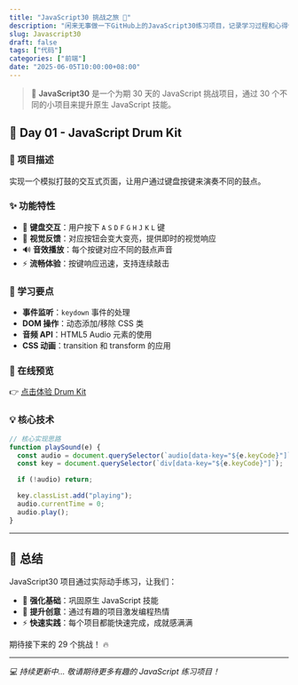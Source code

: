 ```yaml
---
title: "JavaScript30 挑战之旅 🎯"
description: "闲来无事做一下GitHub上的JavaScript30练习项目，记录学习过程和心得体会"
slug: Javascript30
draft: false
tags: ["代码"]
categories: ["前端"]
date: "2025-06-05T10:00:00+08:00"
---
```


> 🚀 **JavaScript30** 是一个为期 30 天的 JavaScript 挑战项目，通过 30 个不同的小项目来提升原生 JavaScript 技能。

## 🎵 Day 01 - JavaScript Drum Kit

### 📝 项目描述

实现一个模拟打鼓的交互式页面，让用户通过键盘按键来演奏不同的鼓点。

### ✨ 功能特性

- 🎹 **键盘交互**：用户按下 `A` `S` `D` `F` `G` `H` `J` `K` `L` 键
- 🎨 **视觉反馈**：对应按钮会变大变亮，提供即时的视觉响应
- 🔊 **音效播放**：每个按键对应不同的鼓点声音
- ⚡ **流畅体验**：按键响应迅速，支持连续敲击

### 🎯 学习要点

- **事件监听**：`keydown` 事件的处理
- **DOM 操作**：动态添加/移除 CSS 类
- **音频 API**：HTML5 Audio 元素的使用
- **CSS 动画**：transition 和 transform 的应用

### 🔗 在线预览

👉 [点击体验 Drum Kit](https://jagaimotomato.github.io/javascript30/drumKit/index.html)

### 💡 核心技术

```javascript
// 核心实现思路
function playSound(e) {
  const audio = document.querySelector(`audio[data-key="${e.keyCode}"]`);
  const key = document.querySelector(`div[data-key="${e.keyCode}"]`);

  if (!audio) return;

  key.classList.add("playing");
  audio.currentTime = 0;
  audio.play();
}
```

---

## 🎉 总结

JavaScript30 项目通过实际动手练习，让我们：

- 💪 **强化基础**：巩固原生 JavaScript 技能
- 🎨 **提升创意**：通过有趣的项目激发编程热情
- ⚡ **快速实践**：每个项目都能快速完成，成就感满满

期待接下来的 29 个挑战！ 🔥

---

_💻 持续更新中... 敬请期待更多有趣的 JavaScript 练习项目！_
